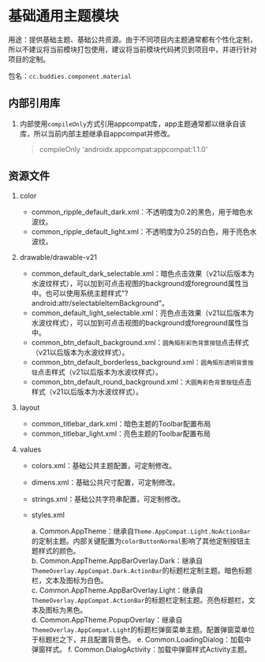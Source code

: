 # 基础通用主题模块

用途：提供基础主题、基础公共资源。由于不同项目内主题通常都有个性化定制，所以不建议将当前模块打包使用，建议将当前模块代码拷贝到项目中，并进行针对项目的定制。

包名：`cc.buddies.component.material`

## 内部引用库

1. 内部使用`compileOnly`方式引用appcompat库，app主题通常都以继承自该库，所以当前内部主题继承自appcompat并修改。

    > compileOnly 'androidx.appcompat:appcompat:1.1.0'

## 资源文件

1. color

    - common_ripple_default_dark.xml：不透明度为0.2的黑色，用于暗色水波纹。
    - common_ripple_default_light.xml：不透明度为0.25的白色，用于亮色水波纹。

2. drawable/drawable-v21

    - common_default_dark_selectable.xml：暗色点击效果（v21以后版本为水波纹样式），可以加到可点击视图的background或foreground属性当中。也可以使用系统主题样式"?android:attr/selectableItemBackground"。
    - common_default_light_selectable.xml：亮色点击效果（v21以后版本为水波纹样式），可以加到可点击视图的background或foreground属性当中。
    - common_btn_default_background.xml：`圆角矩形彩色背景按钮`点击样式（v21以后版本为水波纹样式）。
    - common_btn_default_borderless_background.xml：`圆角矩形透明背景按钮`点击样式（v21以后版本为水波纹样式）。
    - common_btn_default_round_background.xml：`大圆角彩色背景按钮`点击样式（v21以后版本为水波纹样式）。

3. layout

    - common_titlebar_dark.xml：暗色主题的Toolbar配置布局
    - common_titlebar_light.xml：亮色主题的Toolbar配置布局

4. values

    - colors.xml：基础公共主题配置，可定制修改。
    - dimens.xml：基础公共尺寸配置，可定制修改。
    - strings.xml：基础公共字符串配置，可定制修改。
    - styles.xml

        a. Common.AppTheme：继承自`Theme.AppCompat.Light.NoActionBar`的定制主题。内部关键配置为`colorButtonNormal`影响了其他定制按钮主题样式的颜色。  
        b. Common.AppTheme.AppBarOverlay.Dark：继承自`ThemeOverlay.AppCompat.Dark.ActionBar`的标题栏定制主题。暗色标题栏，文本及图标为白色。  
        c. Common.AppTheme.AppBarOverlay.Light：继承自`ThemeOverlay.AppCompat.ActionBar`的标题栏定制主题。亮色标题栏，文本及图标为黑色。  
        d. Common.AppTheme.PopupOverlay：继承自`ThemeOverlay.AppCompat.Light`的标题栏弹窗菜单主题。配置弹窗菜单位于标题栏之下，并且配置背景色。
        e. Common.LoadingDialog：加载中弹窗样式。
        f. Common.DialogActivity：加载中弹窗样式Activity主题。
